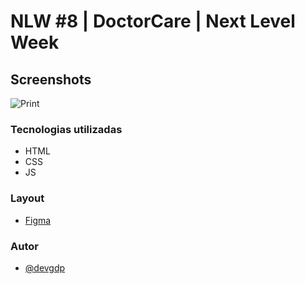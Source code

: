 # NLW #8 | DoctorCare | Next Level Week

## Screenshots

![Print](URL 'Print')

### Tecnologias utilizadas

- HTML
- CSS
- JS

### Layout

- [Figma](https://www.figma.com/file/FxwsbiqkgTRoygoTGIHJYq/DoctorCare-(Community)?node-id=0%3A1)

### Autor

- [@devgdp](https://www.github.com/devgdp)
